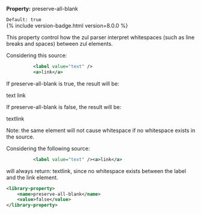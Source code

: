 **Property:** preserve-all-blank

`Default: true`  
{% include version-badge.html version=8.0.0 %}

This property control how the zul parser interpret whitespaces (such as
line breaks and spaces) between zul elements.

Considering this source:

```xml
          <label value="text" />
          <a>link</a>
```

If preserve-all-blank is true, the result will be:

text link

If preserve-all-blank is false, the result will be:

textlink

Note: the same element will not cause whitespace if no whitespace exists
in the source.

Considering the following source:

```xml
          <label value="text" /><a>link</a>
```

will always return: textlink, since no whitespace exists between the
label and the link element.

```xml
<library-property>
    <name>preserve-all-blank</name>
    <value>false</value>
</library-property>
```
